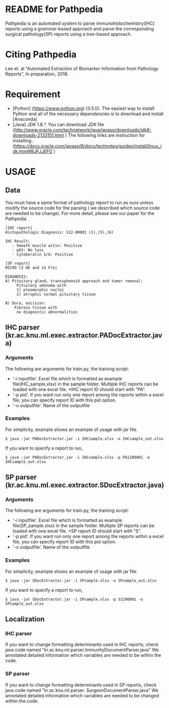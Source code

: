 # README for Pathpedia

Pathpedia is an automated system to parse immunohistochemistry(IHC) reports using a grammar-based approach and parse the corresponding surgical pathology(SP) reports using a tree-based approach.


# Citing Pathpedia

Lee et. al  "Automated Extraction of Biomarker Information from Pathology Reports", In preparation, 2018. 


# Requirement

* [Python] (https://www.python.org) (3.5.0). The easiest way to install Python and all of the necessary dependencies is to download and install [Anaconda] 
* [Java] JDK 1.8.*. You can download JDK file (http://www.oracle.com/technetwork/java/javase/downloads/jdk8-downloads-2133151.html ) The following links are instruction for installing.. (https://docs.oracle.com/javase/8/docs/technotes/guides/install/linux_jdk.html#BJFJJEFG )

# USAGE

## Data
You must have a same format of pathology report to run as ours unless modify the source code for the parsing ( we described which source code are needed to be change). For more detail, please see our paper for the Pathpedia.
```
[IHC report]
Histopathologic Diagnosis: S12-00001 (1),(5),(6)

IHC Result:
   - Smooth muscle actin: Positive
   - p63: No loss
   - Cytokeratin 5/6: Positive
```

```
[SP report]
MICRO (2 HE and 14 Fro)

DIAGNOSIS:
A) Pituitary gland, transsphenoid approach and tumor removal:
     Pituitary adenoma with
     1) pleomorphic nuclei
     2) atrophic normal pituitary tissue

B) Dura, excision:
    Fibrous tissue with
     no diagnostic abnormalities
```

## IHC parser (kr.ac.knu.ml.exec.extractor.PADocExtractor.java)

### Arguments
The following are arguments for train.py, the training script:
* '-i inputfile'. Excel file which is formatted as example file(IHC_sample.xlsx) in the sample folder. Multiple IHC reports can be loaded with one excel file. *IHC report ID should start with "PA".
* '-p pid'. If you want run only one report among the reports within a excel file, you can specify report ID with this pid option.
* '-o outputfile'. Name of the outputfile

### Examples
For simplicity, example shows an example of usage with jar file.
```
$ java -jar PADocExtractor.jar -i IHCsample.xlsx -o IHCsample_out.xlsx
```
If you want to specify a report to run,
```
$ java -jar PADocExtractor.jar -i IHCsample.xlsx -p PA1200001 -o IHCsample_out.xlsx
```

## SP parser (kr.ac.knu.ml.exec.extractor.SDocExtractor.java)

### Arguments
The following are arguments for train.py, the training script:
* '-i inputfile'. Excel file which is formatted as example file(SP_sample.xlsx) in the sample folder. Multiple SP reports can be loaded with one excel file. *SP report ID should start with "S".
* '-p pid'. If you want run only one report among the reports within a excel file, you can specify report ID with this pid option.
* '-o outputfile'. Name of the outputfile

### Examples
For simplicity, example shows an example of usage with jar file.
```
$ java -jar SDocExtractor.jar -i SPsample.xlsx -o SPsample_out.xlsx
```
If you want to specify a report to run,
```
$ java -jar SDocExtractor.jar -i SPsample.xlsx -p S1200001 -o SPsample_out.xlsx
```

## Localization

### IHC parser
If you want to change formatting determinants used in IHC reports, check java code named "kr.ac.knu.ml.parser.ImmunityDocumentParser.java" We annotated detailed information which variables are needed to be within the code.

### SP parser
If you want to change formatting determinants used in SP reports, check java code named "kr.ac.knu.ml.parser. SurgeonDocumentParser.java" We annotated detailed information which variables are needed to be changed within the code.
